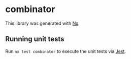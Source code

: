 # combinator

This library was generated with [Nx](https://nx.dev).

## Running unit tests

Run `nx test combinator` to execute the unit tests via [Jest](https://jestjs.io).
